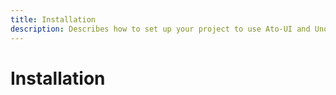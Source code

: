```yaml
---
title: Installation
description: Describes how to set up your project to use Ato-UI and UnoCSS.
---
```


# Installation

